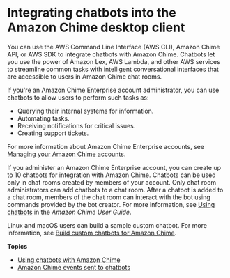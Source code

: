 # Integrating chatbots into the Amazon Chime desktop client<a name="chat-bots"></a>

You can use the AWS Command Line Interface \(AWS CLI\), Amazon Chime API, or AWS SDK to integrate chatbots with Amazon Chime\. Chatbots let you use the power of Amazon Lex, AWS Lambda, and other AWS services to streamline common tasks with intelligent conversational interfaces that are accessible to users in Amazon Chime chat rooms\.

If you're an Amazon Chime Enterprise account administrator, you can use chatbots to allow users to perform such tasks as:
+ Querying their internal systems for information\.
+ Automating tasks\.
+ Receiving notifications for critical issues\.
+ Creating support tickets\.

For more information about Amazon Chime Enterprise accounts, see [Managing your Amazon Chime accounts](https://docs.aws.amazon.com/chime/latest/ag/manage-chime-account.html)\.

If you administer an Amazon Chime Enterprise account, you can create up to 10 chatbots for integration with Amazon Chime\. Chatbots can be used only in chat rooms created by members of your account\. Only chat room administrators can add chatbots to a chat room\. After a chatbot is added to a chat room, members of the chat room can interact with the bot using commands provided by the bot creator\. For more information, see [Using chatbots](https://docs.aws.amazon.com/chime/latest/ug/chat-bots.html) in the *Amazon Chime User Guide*\.

Linux and macOS users can build a sample custom chatbot\. For more information, see [Build custom chatbots for Amazon Chime](http://aws.amazon.com/blogs/business-productivity/build-custom-chat-bots-for-amazon-chime/)\.

**Topics**
+ [Using chatbots with Amazon Chime](use-bots.md)
+ [Amazon Chime events sent to chatbots](events-bots.md)
